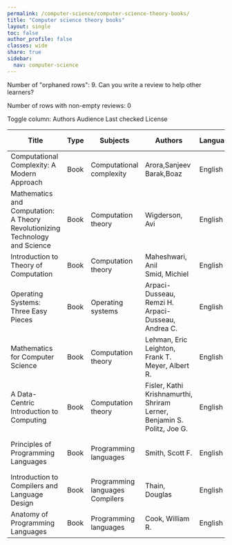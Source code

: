 ```yaml
---
permalink: /computer-science/computer-science-theory-books/
title: "Computer science theory books"
layout: single
toc: false
author_profile: false
classes: wide
share: true
sidebar:
  nav: computer-science
---
```


Number of "orphaned rows": 9. Can you write a review to help other learners?

Number of rows with non-empty reviews: 0

<div class="table_cols_toggles">
Toggle column: <a class="toggle-vis btn btn--danger" data-column="3">Authors</a> <a class="toggle-vis btn btn--danger" data-column="5">Audience</a> <a class="toggle-vis btn btn--danger" data-column="8">Last checked</a> <a class="toggle-vis btn btn--danger" data-column="9">License</a>
</div>
<table class="display" style="width:100%">
<thead>
<tr>
    <th>Title</th>
    <th>Type</th>
    <th>Subjects</th>
    <th>Authors</th>
    <th>Language</th>
    <th>Audience</th>
    <th>Reviews</th>
    <th>URLs</th>
    <th>Last checked</th>
    <th>License</th>
</tr>
</thead>
<tbody>
<tr>
    <td>Computational Complexity: A Modern Approach</td>
    <td>Book</td>
    <td>Computational complexity</td>
    <td>Arora,Sanjeev<br>Barak,Boaz</td>
    <td>English</td>
    <td>Grad</td>
    <td></td>
    <td><a href="https://theory.cs.princeton.edu/complexity/book.pdf" target="_blank" class="btn btn--primary">PDF</a><br><a href="https://theory.cs.princeton.edu/complexity/" target="_blank" class="btn btn--info">Site</a><br><a href="https://link.springer.com/book/10.1007/978-3-031-41026-0" target="_blank" class="btn btn--info">Site</a></td>
    <td>2023-11-25</td>
    <td></td>
</tr>
<tr>
    <td>Mathematics and Computation: A Theory Revolutionizing Technology and Science</td>
    <td>Book</td>
    <td>Computation theory</td>
    <td>Wigderson, Avi</td>
    <td>English</td>
    <td>Undergrad</td>
    <td></td>
    <td><a href="https://cglab.ca/~michiel/TheoryOfComputation/TheoryOfComputation.pdf" target="_blank" class="btn btn--primary">PDF</a><br><a href="https://cglab.ca/~michiel/TheoryOfComputation/" target="_blank" class="btn btn--info">Site</a></td>
    <td>2023-11-25</td>
    <td></td>
</tr>
<tr>
    <td>Introduction to Theory of Computation</td>
    <td>Book</td>
    <td>Computation theory</td>
    <td>Maheshwari, Anil<br>Smid, Michiel</td>
    <td>English</td>
    <td>Undergrad</td>
    <td></td>
    <td><a href="https://www.math.ias.edu/files/Book-online-Aug0619.pdf" target="_blank" class="btn btn--primary">PDF</a><br><a href="https://press.princeton.edu/books/hardcover/9780691189130/mathematics-and-computation" target="_blank" class="btn btn--info">Site</a><br><a href="https://link.springer.com/book/10.1007/978-3-031-41026-0" target="_blank" class="btn btn--info">Site</a></td>
    <td>2023-12-02</td>
    <td>CC BY-SA 4.0 DEED</td>
</tr>
<tr>
    <td>Operating Systems: Three Easy Pieces</td>
    <td>Book</td>
    <td>Operating systems</td>
    <td>Arpaci-Dusseau, Remzi H.<br>Arpaci-Dusseau, Andrea C.</td>
    <td>English</td>
    <td>Undergrad</td>
    <td></td>
    <td><a href="https://courses.csail.mit.edu/6.042/spring18/mcs.pdf" target="_blank" class="btn btn--primary">PDF</a></td>
    <td>2023-12-02</td>
    <td></td>
</tr>
<tr>
    <td>Mathematics for Computer Science</td>
    <td>Book</td>
    <td>Computation theory</td>
    <td>Lehman, Eric<br>Leighton, Frank T.<br>Meyer, Albert R.</td>
    <td>English</td>
    <td>Undergrad</td>
    <td></td>
    <td><a href="https://pages.cs.wisc.edu/~remzi/OSTEP/" target="_blank" class="btn btn--info">Site</a></td>
    <td>2023-12-02</td>
    <td>CC BY-SA 3.0 DEED</td>
</tr>
<tr>
    <td>A Data-Centric Introduction to Computing</td>
    <td>Book</td>
    <td>Computation theory</td>
    <td>Fisler, Kathi<br>Krishnamurthi, Shriram<br>Lerner, Benjamin S.<br>Politz, Joe G.</td>
    <td>English</td>
    <td>Undergrad</td>
    <td></td>
    <td><a href="https://dcic-world.org/" target="_blank" class="btn btn--info">Site</a></td>
    <td>2023-12-02</td>
    <td></td>
</tr>
<tr>
    <td>Principles of Programming Languages</td>
    <td>Book</td>
    <td>Programming languages</td>
    <td>Smith, Scott F.</td>
    <td>English</td>
    <td>Undergrad</td>
    <td></td>
    <td><a href="https://pl.cs.jhu.edu/pl/book/book.pdf" target="_blank" class="btn btn--primary">PDF</a><br><a href="https://pl.cs.jhu.edu/pl/book/" target="_blank" class="btn btn--info">Site</a></td>
    <td>2023-12-02</td>
    <td>CC BY-SA 3.0 US DEED</td>
</tr>
<tr>
    <td>Introduction to Compilers and Language Design</td>
    <td>Book</td>
    <td>Programming languages<br>Compilers</td>
    <td>Thain, Douglas</td>
    <td>English</td>
    <td>Undergrad</td>
    <td></td>
    <td><a href="https://www3.nd.edu/~dthain/compilerbook/compilerbook.pdf" target="_blank" class="btn btn--primary">PDF</a><br><a href="http://compilerbook.org" target="_blank" class="btn btn--info">Site</a></td>
    <td>2023-12-02</td>
    <td>Personal use</td>
</tr>
<tr>
    <td>Anatomy of Programming Languages</td>
    <td>Book</td>
    <td>Programming languages</td>
    <td>Cook, William R.</td>
    <td>English</td>
    <td>Undergrad</td>
    <td></td>
    <td><a href="https://www.cs.utexas.edu/~wcook/anatomy/anatomy.htm" target="_blank" class="btn btn--primary">Web</a><br><a href="https://www.cs.utexas.edu/~wcook/anatomy/" target="_blank" class="btn btn--info">Site</a></td>
    <td>2023-12-02</td>
    <td></td>
</tr>
<tfoot>
<tr>
    <td></td>
    <td></td>
    <td></td>
    <td></td>
    <td></td>
    <td></td>
    <td></td>
    <td></td>
    <td></td>
    <td></td>
</tr>
</tfoot>
